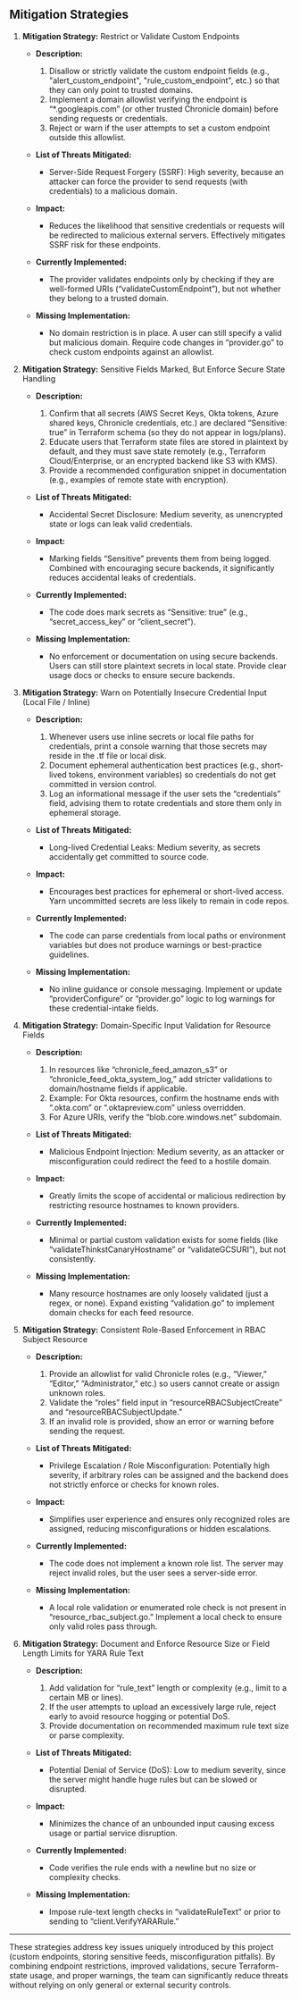 ## Mitigation Strategies

1. **Mitigation Strategy:** Restrict or Validate Custom Endpoints
   - **Description:**
     1. Disallow or strictly validate the custom endpoint fields (e.g., "alert_custom_endpoint", "rule_custom_endpoint", etc.) so that they can only point to trusted domains.
     2. Implement a domain allowlist verifying the endpoint is “*.googleapis.com” (or other trusted Chronicle domain) before sending requests or credentials.
     3. Reject or warn if the user attempts to set a custom endpoint outside this allowlist.

   - **List of Threats Mitigated:**
     - Server-Side Request Forgery (SSRF): High severity, because an attacker can force the provider to send requests (with credentials) to a malicious domain.

   - **Impact:**
     - Reduces the likelihood that sensitive credentials or requests will be redirected to malicious external servers. Effectively mitigates SSRF risk for these endpoints.

   - **Currently Implemented:**
     - The provider validates endpoints only by checking if they are well-formed URIs (“validateCustomEndpoint”), but not whether they belong to a trusted domain.

   - **Missing Implementation:**
     - No domain restriction is in place. A user can still specify a valid but malicious domain. Require code changes in “provider.go” to check custom endpoints against an allowlist.


2. **Mitigation Strategy:** Sensitive Fields Marked, But Enforce Secure State Handling
   - **Description:**
     1. Confirm that all secrets (AWS Secret Keys, Okta tokens, Azure shared keys, Chronicle credentials, etc.) are declared “Sensitive: true” in Terraform schema (so they do not appear in logs/plans).
     2. Educate users that Terraform state files are stored in plaintext by default, and they must save state remotely (e.g., Terraform Cloud/Enterprise, or an encrypted backend like S3 with KMS).
     3. Provide a recommended configuration snippet in documentation (e.g., examples of remote state with encryption).

   - **List of Threats Mitigated:**
     - Accidental Secret Disclosure: Medium severity, as unencrypted state or logs can leak valid credentials.

   - **Impact:**
     - Marking fields “Sensitive” prevents them from being logged. Combined with encouraging secure backends, it significantly reduces accidental leaks of credentials.

   - **Currently Implemented:**
     - The code does mark secrets as “Sensitive: true” (e.g., “secret_access_key” or “client_secret”).

   - **Missing Implementation:**
     - No enforcement or documentation on using secure backends. Users can still store plaintext secrets in local state. Provide clear usage docs or checks to ensure secure backends.


3. **Mitigation Strategy:** Warn on Potentially Insecure Credential Input (Local File / Inline)
   - **Description:**
     1. Whenever users use inline secrets or local file paths for credentials, print a console warning that those secrets may reside in the .tf file or local disk.
     2. Document ephemeral authentication best practices (e.g., short-lived tokens, environment variables) so credentials do not get committed in version control.
     3. Log an informational message if the user sets the “credentials” field, advising them to rotate credentials and store them only in ephemeral storage.

   - **List of Threats Mitigated:**
     - Long-lived Credential Leaks: Medium severity, as secrets accidentally get committed to source code.

   - **Impact:**
     - Encourages best practices for ephemeral or short-lived access. Yarn uncommitted secrets are less likely to remain in code repos.

   - **Currently Implemented:**
     - The code can parse credentials from local paths or environment variables but does not produce warnings or best-practice guidelines.

   - **Missing Implementation:**
     - No inline guidance or console messaging. Implement or update “providerConfigure” or “provider.go” logic to log warnings for these credential-intake fields.


4. **Mitigation Strategy:** Domain-Specific Input Validation for Resource Fields
   - **Description:**
     1. In resources like “chronicle_feed_amazon_s3” or “chronicle_feed_okta_system_log,” add stricter validations to domain/hostname fields if applicable.
     2. Example: For Okta resources, confirm the hostname ends with “.okta.com” or “.oktapreview.com” unless overridden.
     3. For Azure URIs, verify the “blob.core.windows.net” subdomain.

   - **List of Threats Mitigated:**
     - Malicious Endpoint Injection: Medium severity, as an attacker or misconfiguration could redirect the feed to a hostile domain.

   - **Impact:**
     - Greatly limits the scope of accidental or malicious redirection by restricting resource hostnames to known providers.

   - **Currently Implemented:**
     - Minimal or partial custom validation exists for some fields (like “validateThinkstCanaryHostname” or “validateGCSURI”), but not consistently.

   - **Missing Implementation:**
     - Many resource hostnames are only loosely validated (just a regex, or none). Expand existing “validation.go” to implement domain checks for each feed resource.


5. **Mitigation Strategy:** Consistent Role-Based Enforcement in RBAC Subject Resource
   - **Description:**
     1. Provide an allowlist for valid Chronicle roles (e.g., “Viewer,” “Editor,” “Administrator,” etc.) so users cannot create or assign unknown roles.
     2. Validate the “roles” field input in “resourceRBACSubjectCreate” and “resourceRBACSubjectUpdate.”
     3. If an invalid role is provided, show an error or warning before sending the request.

   - **List of Threats Mitigated:**
     - Privilege Escalation / Role Misconfiguration: Potentially high severity, if arbitrary roles can be assigned and the backend does not strictly enforce or checks for known roles.

   - **Impact:**
     - Simplifies user experience and ensures only recognized roles are assigned, reducing misconfigurations or hidden escalations.

   - **Currently Implemented:**
     - The code does not implement a known role list. The server may reject invalid roles, but the user sees a server-side error.

   - **Missing Implementation:**
     - A local role validation or enumerated role check is not present in “resource_rbac_subject.go.” Implement a local check to ensure only valid roles pass through.


6. **Mitigation Strategy:** Document and Enforce Resource Size or Field Length Limits for YARA Rule Text
   - **Description:**
     1. Add validation for “rule_text” length or complexity (e.g., limit to a certain MB or lines).
     2. If the user attempts to upload an excessively large rule, reject early to avoid resource hogging or potential DoS.
     3. Provide documentation on recommended maximum rule text size or parse complexity.

   - **List of Threats Mitigated:**
     - Potential Denial of Service (DoS): Low to medium severity, since the server might handle huge rules but can be slowed or disrupted.

   - **Impact:**
     - Minimizes the chance of an unbounded input causing excess usage or partial service disruption.

   - **Currently Implemented:**
     - Code verifies the rule ends with a newline but no size or complexity checks.

   - **Missing Implementation:**
     - Impose rule-text length checks in “validateRuleText” or prior to sending to “client.VerifyYARARule.”


---

These strategies address key issues uniquely introduced by this project (custom endpoints, storing sensitive feeds, misconfiguration pitfalls). By combining endpoint restrictions, improved validations, secure Terraform-state usage, and proper warnings, the team can significantly reduce threats without relying on only general or external security controls.
